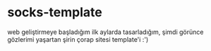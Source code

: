 # socks-template

web geliştirmeye başladığım ilk aylarda tasarladığım, şimdi görünce gözlerimi yaşartan şirin çorap sitesi template'i :')
